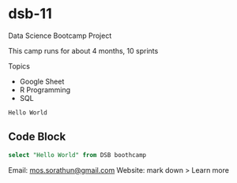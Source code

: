 # dsb-11
Data Science Bootcamp Project

This camp runs for about 4 months, 10 sprints

Topics
- Google Sheet
- R Programming
- SQL

``Hello World``

## Code Block
```sql
select "Hello World" from DSB boothcamp

```

Email: mos.sorathun@gmail.com
Website: 
mark down > Learn more
